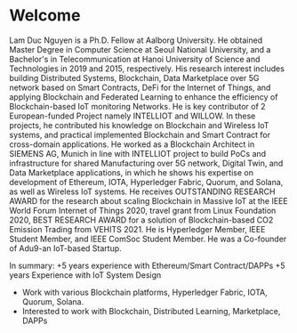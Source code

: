 # Welcome 

Lam Duc Nguyen is a Ph.D. Fellow at Aalborg University. He obtained Master Degree in Computer Science at Seoul National University, and a Bachelor's in Telecommunication at Hanoi University of Science and Technologies in 2019 and 2015, respectively. His research interest includes building Distributed Systems, Blockchain, Data Marketplace over 5G network based on Smart Contracts, DeFi for the Internet of Things, and applying Blockchain and Federated Learning to enhance the efficiency of Blockchain-based IoT monitoring Networks.
He is key contributor of 2 European-funded Project namely INTELLIOT and WILLOW. In these projects, he contributed his knowledge on Blockchain and Wireless IoT systems, and practical implemented Blockchain and Smart Contract for cross-domain applications. He worked as a Blockchain Architect in SIEMENS AG, Munich in line with INTELLIOT project to build PoCs and infrastructure for shared Manufacturing over 5G network, Digital Twin, and Data Marketplace applications, in which he shows his expertise on development of Ethereum, IOTA, Hyperledger Fabric, Quorum, and Solana, as well as Wireless IoT systems.
He receives OUTSTANDING RESEARCH AWARD for the research about scaling Blockchain in Massive IoT at the IEEE World Forum Internet of Things 2020, travel grant from Linux Foundation 2020, BEST RESEARCH AWARD for a solution of Blockchain-based CO2 Emission Trading from VEHITS 2021. He is Hyperledger Member, IEEE Student Member, and IEEE ComSoc Student Member. He was a Co-founder of Adu9-an IoT-based Startup.

In summary: 
+5 years experience with Ethereum/Smart Contract/DAPPs
+5 years Experience with IoT System Design 
+ Work with various Blockchain platforms, Hyperledger Fabric, IOTA, Quorum, Solana. 
+ Interested to work with Blockchain, Distributed Learning, Marketplace, DAPPs
